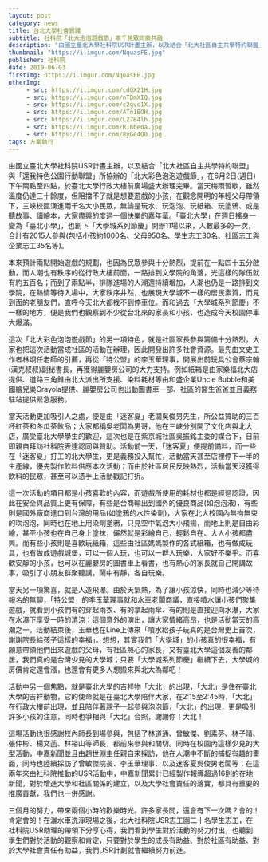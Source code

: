 ```yaml
---
layout: post
category: news
title: 台北大學社會實踐
subtitle: 社科院「北大泡泡遊戲節」兩千民眾同樂共融
description: "由國立臺北大學社科院USR計畫主辦，以及結合「北大社區自主共學特約聯盟」與「還我特色公園行動聯盟」所協辦的「北大彩色泡泡遊戲節」，在6月2日(週日)下午兩點至四點，於臺北大學行政大樓前廣場盛大辦理完畢。當天梅雨暫歇，雖然溫度仍達三十餘度，但阻擋不了就是想要遊戲的小孩，在觀念開明的年輕父母帶領下，三峽校區湧進兩千名大小民眾，無論是玩水、玩泡泡、玩紙箱、玩塗鴉、或是聽故事、讀繪本，大家盡興的度過一個快樂的嘉年華。「臺北大學」在週日搖身一變為「臺北小學」，也創下「大學城系列節慶」開辦11場以來，人數最多的一次，合計有2015人參與(包括小孩約1000名、父母950名、學生志工30名、社區志工與企業志工35名等)。..."
thumbnail: "https://i.imgur.com/NquasFE.jpg"
publisher: 社科院
date: 2019-06-03
firstImg: https://i.imgur.com/NquasFE.jpg
otherImg:
     - src: https://i.imgur.com/cdGX21H.jpg
     - src: https://i.imgur.com/nTDmXIQ.jpg
     - src: https://i.imgur.com/c2gvc1X.jpg
     - src: https://i.imgur.com/ATn1BOH.jpg
     - src: https://i.imgur.com/LZ7B4lh.jpg
     - src: https://i.imgur.com/R1Bbe0a.jpg
     - src: https://i.imgur.com/8yGe4Q0.jpg
tags: 方案執行
---
```


由國立臺北大學社科院USR計畫主辦，以及結合「北大社區自主共學特約聯盟」與「還我特色公園行動聯盟」所協辦的「北大彩色泡泡遊戲節」，在6月2日(週日)下午兩點至四點，於臺北大學行政大樓前廣場盛大辦理完畢。當天梅雨暫歇，雖然溫度仍達三十餘度，但阻擋不了就是想要遊戲的小孩，在觀念開明的年輕父母帶領下，三峽校區湧進兩千名大小民眾，無論是玩水、玩泡泡、玩紙箱、玩塗鴉、或是聽故事、讀繪本，大家盡興的度過一個快樂的嘉年華。「臺北大學」在週日搖身一變為「臺北小學」，也創下「大學城系列節慶」開辦11場以來，人數最多的一次，合計有2015人參與(包括小孩約1000名、父母950名、學生志工30名、社區志工與企業志工35名等)。

本來預計兩點開始遊戲的規劃，也因為民眾參與十分熱烈，提前在一點四十五分啟動，而人潮也有秩序的從行政大樓前面，一路排到文學院的角落，光這樣的隊伍就有約五百名；而到了兩點半，排隊進場的人潮還持續增加，人潮也仍是一路排到文學院，在熱情等待入場中，大家秩序井然，也展現大學城不一樣的居民素質，而見到面的老朋友們，直呼今天北大都找不到停車位。而和過去「大學城系列節慶」不一樣的地方，便是我們也觀察到不少從台北來的家長和小孩，也造成今天校園停車大爆滿。

這次「北大彩色泡泡遊戲節」的另一項特色，就是社區家長參與籌備十分熱烈，大家也把這次活動當成社區的活動在辦理，因此開發出許多社會資源。最先由文史工作者林炯任老師的引薦，再從「特公盟」的李玉華理事，開展出前玩具公會蔡宗翰(漢克叔叔)副秘書長，再獲得麗嬰房公司的大力支持。例如紙箱是由家樂福北大店提供、道路三角錐由北大派出所支援、染料耗材等由和盛企業Uncle Bubble和美國繪兒樂Crayola提供、麗嬰房公司也出動圖書車一部、社區的醫生爸爸並且義務駐站提供緊急服務。

當天活動更加吸引人之處，便是由「迷客夏」老闆吳俊男先生，所公益贊助的三百杯紅茶和冬瓜茶飲品；大家都稱吳老闆為男哥，他在三峽分別開了文化店與北大店，廣受臺北大學學生的歡迎，這次也是在紫京城社區吳振銘主委的媒合下，日前即親自拜訪社科院表達認同與贊助。活動前一天，「迷客夏」便提前備料，而一些在「迷客夏」打工的北大學生，更是義務投入幫忙，活動當天甚至店裡停下一半的生產線，優先製作飲料供應本次活動；而由於社區居民反映熱烈，活動當天沒獲得飲料的民眾，甚至可以憑手上活動戳記打折。

這一次活動的項目都是小孩喜歡的內容，而遊戲所使用的耗材也都是經過認證，因此在安全與品質上更有保障，有些是台商輸出到國外的優良商品(如泡泡液)，有些則是國外廠商進口到台灣的用品(如塗鴉的水性染劑)，大家在北大校園內無拘無束的吹泡泡，同時也在地上用染劑塗鴉，只見空中氣泡大小飛揚，而地上則是自由彩繪，甚至小孩也在自己身上塗抹，儼然就是彩繪自己，輕鬆自在、大人小孩都盡興。而有些小孩則是喜歡玩紙箱，這些由社區媽媽製作的各式紙箱，也有做成玩具，也有做成遊戲城堡，可以一個人玩，也可以一群人玩樂，大家好不樂乎。而喜歡安靜的小孩，也可以在麗嬰房的圖書車上看書，也有熱心的家長就自己開講故事，吸引了小朋友群聚聽講，鬧中有靜，各自玩樂。

當天另一項驚喜，就是人造飛瀑。由於天氣熱，為了讓小孩涼快，同時也減少等待報名的無聊，「特公盟」的李玉華理事就和水車老闆商議，直接噴水讓小孩們聚集遊戲，就看到小孩們有的穿起雨衣、有的拿起雨傘、有的則是直接迎向水瀑，大家在水瀑下享受一時的清涼；這個意外的演出，讓大家情緒高昂，也是活動當天的高潮之一。活動結束後，玉華也在Line上傳來「噴水給孩子玩真的是台灣史上首次，謝謝院長給孩子這樣的幸福」。想想，其實我們「大學城」的小孩真的很幸福，有願意帶領他們出來遊戲的父母，有社區熱心的家長，又有臺北大學這個友善的鄰居，我們真的是台灣少見的大學城；只要「大學城系列節慶」繼續下去，大學城的房價肯定還會漲，也還會有更多人想搬來與北大為鄰吧！

活動中另一個焦點，就是臺北大學的吉祥物「大北」的出現，「大北」是住在臺北大學的吉祥動物，它的使命就是在臺北大學陪伴大家，在2:15至2:45時，「大北」在行政大樓前出現，並且陪伴著親子一起參與泡泡節，「大北」的出現，更是吸引許多小孩的注意，同時也爭相與「大北」合照，謝謝你！大北！

這場活動也很感謝校內師長到場參與，包括了林道通、曾敏傑、劉素芬、林子晴、張仲彬、楊文菡、林裕山等師長，都前來參與和關切。同時在校園內這樣少見的大型活動，中嘉新聞並且由趙世淵主任親自來採訪，他在人潮中不斷的捕捉有趣的畫面，同時也陸續採訪了曾敏傑院長、李玉華理事、以及迷客夏吳俊男老闆等；在這兩年來由社科院推動的USR活動中，中嘉新聞累計已經製作報導超過16則的在地新聞，對於增進大學和社區關係的建立，以及大學社會責任的落實，都具有重要的推廣貢獻，我們也一併感謝。

三個月的努力，帶來兩個小時的歡樂時光。許多家長問，還會有下一次嗎？會的！肯定會的！在灑水車洗淨現場之後，北大社科院USR志工團二十名學生志工，在社科院USR助理的帶領下分享心得，我們看到學生對於活動的努力付出，也聽到學生們對於活動的觀察和肯定，只要對於學生的成長有助益、對於社區有助益、對於大學社會責任有助益，我們USR計劃就會繼續努力前進。
